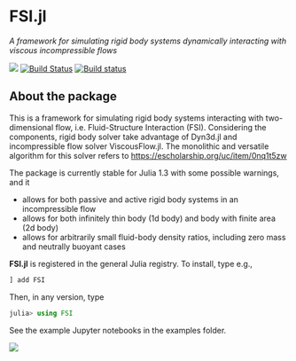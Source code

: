 # FSI.jl

_A framework for simulating rigid body systems dynamically interacting with viscous incompressible flows_


[![](https://img.shields.io/badge/docs-latest-blue.svg)](https://ruizhi92.github.io/FSI.jl/latest)
[![Build Status](https://travis-ci.org/ruizhi92/FSI.jl.png?branch=master)](https://travis-ci.org/ruizhi92/FSI.jl)
[![Build status](https://ci.appveyor.com/api/projects/status/o7du221qb5fqa5s1/branch/master?svg=true)](https://ci.appveyor.com/project/ruizhi92/fsi-jl/branch/master)

## About the package

This is a framework for simulating rigid body systems interacting with two-dimensional flow, i.e. Fluid-Structure Interaction (FSI).
Considering the components, rigid body solver take advantage of Dyn3d.jl and incompressible flow solver ViscousFlow.jl.
The monolithic and versatile algorithm for this solver refers to https://escholarship.org/uc/item/0nq1t5zw

The package is currently stable for Julia 1.3 with some possible warnings, and it
- allows for both passive and active rigid body systems in an incompressible flow
- allows for both infinitely thin body (1d body) and body with finite area (2d body)
- allows for arbitrarily small fluid-body density ratios, including zero mass and neutrally buoyant cases


**FSI.jl** is registered in the general Julia registry. To install, type
e.g.,
```julia
] add FSI
```

Then, in any version, type
```julia
julia> using FSI
```
See the example Jupyter notebooks in the examples folder.

![](https://github.com/ruizhi92/FSI.jl/raw/master/example_gif.gif)
